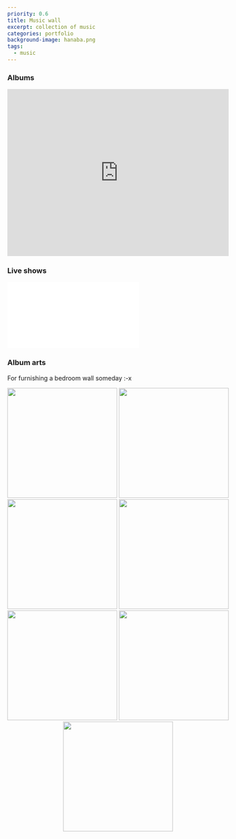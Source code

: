 ```yaml
---
priority: 0.6
title: Music wall
excerpt: collection of music
categories: portfolio
background-image: hanaba.png
tags:
  - music
---
```


### Albums

<iframe src="https://open.spotify.com/embed/album/5RRib8eRMf8OthdvJX26iU?utm_source=generator" width="100%" height="380" frameBorder="0" allowfullscreen="" allow="autoplay; clipboard-write; encrypted-media; fullscreen; picture-in-picture"></iframe>

### Live shows

<iframe src="//player.bilibili.com/player.html?aid=90614147&bvid=BV127411w7mZ&cid=154745985&page=1" scrolling="no" border="0" frameborder="no" framespacing="0" allowfullscreen="true"> </iframe>

### Album arts

For furnishing a bedroom wall someday :-x

<center class="half">
    <img src="https://i.postimg.cc/mrQr6H99/s11187340.jpg" width="250"/>
    <img src="https://i.postimg.cc/zGGMQZRF/s11174008.jpg" width="250"/>
    <img src="https://i.postimg.cc/tCL6xYCz/s29449596.jpg" width="250"/>
    <img src="https://i.postimg.cc/SRRZJJNh/s2676314.jpg" width="250"/>
    <img src="https://i.postimg.cc/Sx6GQW79/s4717263.jpg" width="250"/>
    <img src="https://i.postimg.cc/1tnBQbWm/s3938828.jpg" width="250"/>
    <img src="https://s2.loli.net/2022/01/28/PH5ICrqTJ7Vf6im.jpg" width="250"/>
</center>
